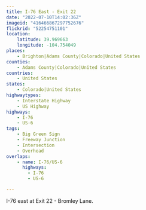 ```yaml
---
title: I-76 East - Exit 22
date: "2022-07-10T14:02:36Z"
imageid: "416466867297752676"
flickrid: "52254751101"
location:
    latitude: 39.969663
    longitude: -104.754049
places:
    - Brighton|Adams County|Colorado|United States
counties:
    - Adams County|Colorado|United States
countries:
    - United States
states:
    - Colorado|United States
highwaytypes:
    - Interstate Highway
    - US Highway
highways:
    - I-76
    - US-6
tags:
    - Big Green Sign
    - Freeway Junction
    - Intersection
    - Overhead
overlaps:
    - name: I-76/US-6
      highways:
        - I-76
        - US-6

---
```

I-76 east at Exit 22 - Bromley Lane.
